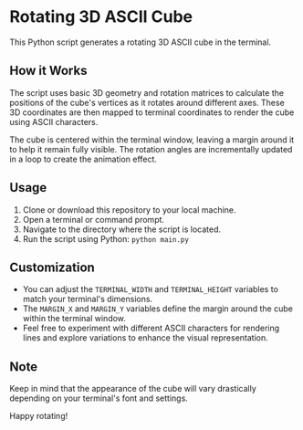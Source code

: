 # Rotating 3D ASCII Cube

This Python script generates a rotating 3D ASCII cube in the terminal.

## How it Works

The script uses basic 3D geometry and rotation matrices to calculate the positions of the cube's vertices as it rotates around different axes. These 3D coordinates are then mapped to terminal coordinates to render the cube using ASCII characters.

The cube is centered within the terminal window, leaving a margin around it to help it remain fully visible. The rotation angles are incrementally updated in a loop to create the animation effect.

## Usage

1. Clone or download this repository to your local machine.
2. Open a terminal or command prompt.
3. Navigate to the directory where the script is located.
4. Run the script using Python: `python main.py`

## Customization

- You can adjust the `TERMINAL_WIDTH` and `TERMINAL_HEIGHT` variables to match your terminal's dimensions.
- The `MARGIN_X` and `MARGIN_Y` variables define the margin around the cube within the terminal window.
- Feel free to experiment with different ASCII characters for rendering lines and explore variations to enhance the visual representation.

## Note

Keep in mind that the appearance of the cube will vary drastically depending on your terminal's font and settings.

Happy rotating!
